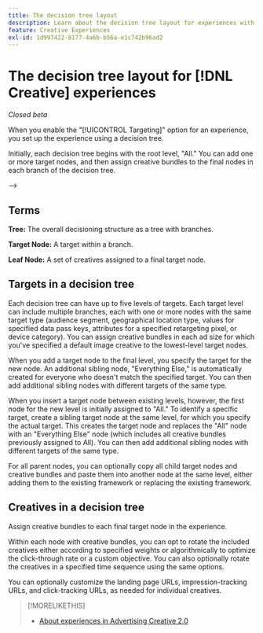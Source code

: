 ```yaml
---
title: The decision tree layout
description: Learn about the decision tree layout for experiences with targeting.
feature: Creative Experiences
exl-id: 1d997422-8177-4a6b-b56a-e1c742b96ad2
---
```

# The decision tree layout for [!DNL Creative] experiences

*Closed beta*

When you enable the "[!UICONTROL Targeting]" option for an experience, you set up the experience using a decision tree.

Initially, each decision tree begins with the root level, "All." You can add one or more target nodes, and then assign creative bundles to the final nodes in each branch of the decision tree.

<!--
>[!NOTE]
>
>You can optionally assign creative bundles to the root level, without targets. However, the [XXXX workflow](experience-create-no-targeting.md) XXXXX is better XXX.<!-- Explain the diff and why to choose the other option. -->
-->

<!-- insert screen capture -->

## Terms

**Tree:** The overall decisioning structure as a tree with branches.

**Target Node:** A target within a branch.

**Leaf Node:** A set of creatives assigned to a final target node.

## Targets in a decision tree

Each decision tree can have up to five levels of targets. Each target level can include multiple branches, each with one or more nodes with the same target type (audience segment, geographical location type, values for specified data pass keys, attributes for a specified retargeting pixel, or device category). You can assign creative bundles in each ad size for which you've specified a default image creative to the lowest-level target nodes.

<!--insert screen capture -->

When you add a target node to the final level, you specify the target for the new node. An additional sibling node, "Everything Else," is automatically created for everyone who doesn't match the specified target. You can then add additional sibling nodes with different targets of the same type.

When you insert a target node between existing levels, however, the first node for the new level is initially assigned to "All." To identify a specific target, create a sibling target node at the same level, for which you specify the actual target. This creates the target node and replaces the "All" node with an "Everything Else" node (which includes all creative bundles previously assigned to All). You can then add additional sibling nodes with different targets of the same type.

For all parent nodes, you can optionally copy all child target nodes and creative bundles and paste them into another node at the same level, either adding them to the existing framework or replacing the existing framework.

## Creatives in a decision tree

Assign creative bundles to each final target node in the experience.

Within each node with creative bundles, you can opt to rotate the included creatives either according to specified weights or algorithmically to optimize the click-through rate or a custom objective. You can also optionally rotate the creatives in a specified time sequence using the same options.

You can optionally customize the landing page URLs, impression-tracking URLs, and click-tracking URLs, as needed for individual creatives. <!-- Not in the UI as of 1/31: For flexible HTML5 creatives, you can customize any of the flexible attributes. -->

>[!MORELIKETHIS]
>
>* [About experiences in Advertising Creative 2.0](experience-about.md)
